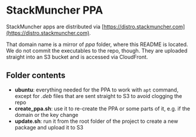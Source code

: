 # StackMuncher PPA

StackMuncher apps are distributed via [https://distro.stackmuncher.com](https://distro.stackmuncher.com).

That domain name is a mirror of *ppa* folder, where this README is located. We do not commit the executables to the repo, though.
They are uploaded straight into an S3 bucket and is accessed via CloudFront.

## Folder contents

* **ubuntu**: everything needed for the PPA to work with `apt` command, except for *.deb* files that are sent straight to S3 to avoid clogging the repo
* **create_ppa.sh**: use it to re-create the PPA or some parts of it, e.g. if the domain or the key change
* **update.sh**: run it from the root folder of the project to create a new package and upload it to S3 
